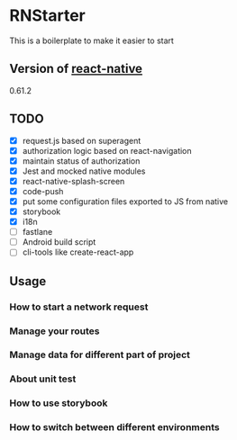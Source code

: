 # RNStarter
This is a boilerplate to make it easier to start 

## Version of [react-native](https://github.com/facebook/react-native)
0.61.2

## TODO
- [x] request.js based on superagent
- [x] authorization logic based on react-navigation
- [x] maintain status of authorization
- [x] Jest and mocked native modules
- [x] react-native-splash-screen
- [x] code-push
- [x] put some configuration files exported to JS from native
- [x] storybook
- [x] i18n
- [ ] fastlane
- [ ] Android build script
- [ ] cli-tools like create-react-app

## Usage
### How to start a network request  
### Manage your routes  
### Manage data for different part of project  
### About unit test  
### How to use storybook  
### How to switch between different environments  